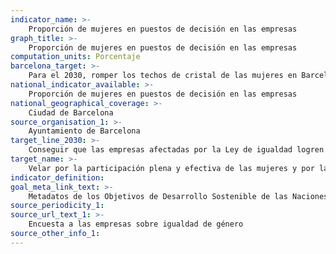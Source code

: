 ```yaml
---
indicator_name: >-
    Proporción de mujeres en puestos de decisión en las empresas
graph_title: >-
    Proporción de mujeres en puestos de decisión en las empresas
computation_units: Porcentaje
barcelona_target: >-
    Para el 2030, romper los techos de cristal de las mujeres en Barcelona, alcanzando la paridad en los espacios de representación y de liderazgo político, económico y social
national_indicator_available: >-
    Proporción de mujeres en puestos de decisión en las empresas
national_geographical_coverage: >-
    Ciudad de Barcelona
source_organisation_1: >-
    Ayuntamiento de Barcelona
target_line_2030: >-
    Conseguir que las empresas afectadas por la Ley de igualdad logren la paridad en el consejo de administración y la estructura directiva
target_name: >-
    Velar por la participación plena y efectiva de las mujeres y por la igualdad de oportunidades de liderazgo en todos los niveles de toma de decisiones de la vida política, económica y pública
indicator_definition:
goal_meta_link_text: >-
    Metadatos de los Objetivos de Desarrollo Sostenible de las Naciones Unidas (pdf 894kB)
source_periodicity_1:
source_url_text_1: >-
    Encuesta a las empresas sobre igualdad de género 
source_other_info_1: 
---
```

